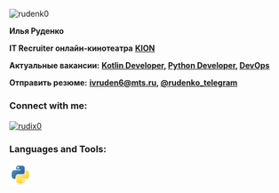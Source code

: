 

<p align="left"> <img src="https://komarev.com/ghpvc/?username=rudenk0&label=Profile%20views&color=0e75b6&style=flat" alt="rudenk0" /> </p>

**Илья Руденко**

**IT Recruiter онлайн-кинотеатра** **[KION](https://kion.ru)**

**Актуальные вакансии:** **[Kotlin Developer](https://yaroslavl.hh.ru/vacancy/87686375), [Python Developer](https://yaroslavl.hh.ru/vacancy/87274315), [DevOps](https://yaroslavl.hh.ru/vacancy/87202468)**

**Отправить резюме:** **ivruden6@mts.ru, [@rudenko_telegram](https://t.me/rudenko_telegram)**

<h3 align="left">Connect with me:</h3>
<p align="left">
<a href="https://linkedin.com/in/rudix0" target="blank"><img align="center" src="https://raw.githubusercontent.com/rahuldkjain/github-profile-readme-generator/master/src/images/icons/Social/linked-in-alt.svg" alt="rudix0" height="30" width="40" /></a>
</p>

<h3 align="left">Languages and Tools:</h3>
<p align="left"> <a href="https://www.python.org" target="_blank" rel="noreferrer"> <img src="https://raw.githubusercontent.com/devicons/devicon/master/icons/python/python-original.svg" alt="python" width="40" height="40"/> </a> </p>
